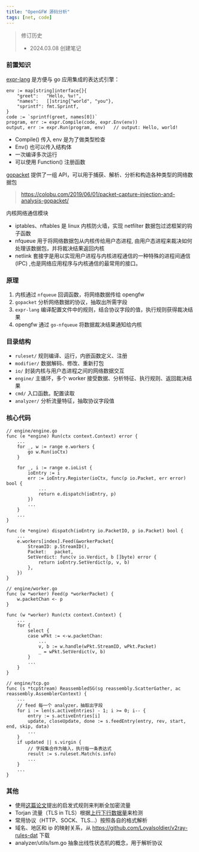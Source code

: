 ```yaml
---
title: "OpenGFW 源码分析"
tags: [net, code]
---
```


<!--more-->

> 修订历史
> - 2024.03.08 创建笔记

### 前置知识 
[expr-lang](https://github.com/expr-lang/expr) 是方便与 go 应用集成的表达式引擎：
```
env := map[string]interface{}{
	"greet":   "Hello, %v!",
	"names":   []string{"world", "you"},
	"sprintf": fmt.Sprintf,
}
code := `sprintf(greet, names[0])`
program, err := expr.Compile(code, expr.Env(env))
output, err := expr.Run(program, env)   // output: Hello, world!
```
- Compile() 传入 env 是为了做类型检查
- Env() 也可以传入结构体
- 一次编译多次运行
- 可以使用 Function() 注册函数

[gopacket](https://github.com/google/gopacket) 提供了一组 API，可以用于捕获、解析、分析和构造各种类型的网络数据包
> https://colobu.com/2019/06/01/packet-capture-injection-and-analysis-gopacket/

内核网络通信模块
- iptables、nftables 是 linux 内核防火墙，实现 netfilter 数据包过滤框架的钩子函数
- nfqueue 用于将网络数据包从内核传给用户态进程, 由用户态进程来裁决如何处理该数据包，并将裁决结果返回内核
- netlink 套接字是用以实现用户进程与内核进程通信的一种特殊的进程间通信(IPC) ,也是网络应用程序与内核通信的最常用的接口。


### 原理
1. 内核通过 `nfqueue` 回调函数，将网络数据传给 opengfw
2. `gopacket` 分析网络数据的协议，抽取出所需字段
3. `expr-lang` 编译配置文件中的规则，结合协议字段的值，执行规则获得裁决结果  
4. opengfw 通过 `go-nfqueue` 将数据裁决结果通知给内核

### 目录结构
- `ruleset/` 规则编译、运行，内嵌函数定义、注册
- `modifier/` 数据解码、修改、重新打包
- `io/` 封装内核与用户态进程之间的网络数据交互
- `engine/` 主循环，多个 worker 接受数据、分析特征、执行规则、返回裁决结果
- `cmd/` 入口函数。配置读取
- `analyzer/` 分析流量特征，抽取协议字段值

### 核心代码
```
// engine/engine.go
func (e *engine) Run(ctx context.Context) error {
    ...
    for _, w := range e.workers {
		go w.Run(ioCtx)
	}

	for _, i := range e.ioList {
		ioEntry := i
		err := ioEntry.Register(ioCtx, func(p io.Packet, err error) bool {
            ...
			return e.dispatch(ioEntry, p)
		})
        ...
	}
    ...
}

func (e *engine) dispatch(ioEntry io.PacketIO, p io.Packet) bool {
    ...
    e.workers[index].Feed(&workerPacket{
		StreamID: p.StreamID(),
		Packet:   packet,
		SetVerdict: func(v io.Verdict, b []byte) error {
			return ioEntry.SetVerdict(p, v, b)
		},
	})
}

// engine/worker.go
func (w *worker) Feed(p *workerPacket) {
	w.packetChan <- p
}

func (w *worker) Run(ctx context.Context) {
    ...
	for {
		select {
		case wPkt := <-w.packetChan:
            ...
			v, b := w.handle(wPkt.StreamID, wPkt.Packet)
			_ = wPkt.SetVerdict(v, b)
		}
        ...
	}
}

// engine/tcp.go
func (s *tcpStream) ReassembledSG(sg reassembly.ScatterGather, ac reassembly.AssemblerContext) {
    ...
    // feed 每一个 analyzer，抽取出字段
	for i := len(s.activeEntries) - 1; i >= 0; i-- {
    	entry := s.activeEntries[i]
		update, closeUpdate, done := s.feedEntry(entry, rev, start, end, skip, data)
        ...
    }
    if updated || s.virgin {
        // 字段集合作为输入，执行每一条表达式
		result := s.ruleset.Match(s.info)
        ...
    }
    ...
}
```
### 其他
- 使用[这篇论文](https://gfw.report/publications/usenixsecurity23/data/paper/paper.pdf)提出的启发式规则来判断全加密流量
- Torjan 流量（TLS in TLS）根据[上行下行数据量](https://github.com/XTLS/Trojan-killer/)来检测
- 常用协议（HTTP、SOCK、TLS...）按照各自的格式解析
- 域名、地区和 ip 的映射关系，从 https://github.com/Loyalsoldier/v2ray-rules-dat 下载
- analyzer/utils/lsm.go 抽象出线性状态机的概念，用于解析协议